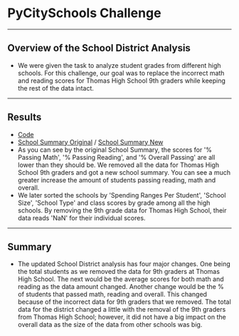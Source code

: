 # PyCitySchools Challenge
---
## Overview of the School District Analysis
- We were given the task to analyze student grades from different high schools. For this challenge, our goal was to replace the incorrect math and reading scores for Thomas High School 9th graders while keeping the rest of the data intact.
---
## Results
- [Code](/PyCitySchools.ipynb)
- [School Summary Original](/Resources/school_summary.png) / [School Summary New](Resources/school_summary_new.png)
- As you can see by the original School Summary, the scores for '% Passing Math', '% Passing Reading', and '% Overall Passing' are all lower than they should be. We removed all the data for Thomas High School 9th graders and got a new school summary. You can see a much greater increase the amount of students passing reading, math and overall.
- We later sorted the schools by 'Spending Ranges Per Student', 'School Size', 'School Type' and class scores by grade among all the high schools. By removing the 9th grade data for Thomas High School, their data reads 'NaN' for their individual scores.
---
## Summary
- The updated School District analysis has four major changes. One being the total students as we removed the data for 9th graders at Thomas High School. The next would be the average scores for both math and reading as the data amount changed. Another change would be the % of students that passed math, reading and overall. This changed because of the incorrect data for 9th graders that we removed. The total data for the district changed a little with the removal of the 9th graders from Thomas High School; however, it did not have a big impact on the overall data as the size of the data from other schools was big.
